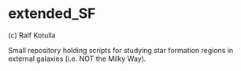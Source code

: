 # extended_SF
(c) Ralf Kotulla


Small repository holding scripts for studying star formation regions in external galaxies (i.e. NOT the Milky Way).


